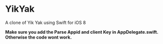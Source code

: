YikYak
======

A clone of Yik Yak using Swift for iOS 8

**Make sure you add the Parse Appid and client Key in AppDelegate.swift. Otherwise the code wont work.**
